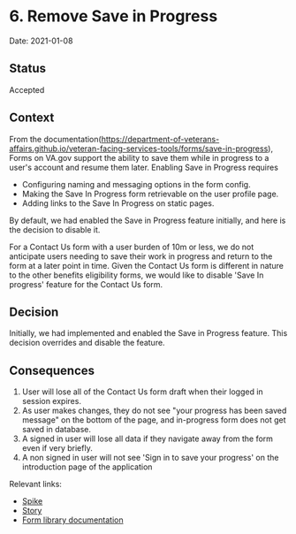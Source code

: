 # 6. Remove Save in Progress

Date: 2021-01-08

## Status

Accepted

## Context

From the documentation(https://department-of-veterans-affairs.github.io/veteran-facing-services-tools/forms/save-in-progress), Forms on VA.gov support the ability to save them while in progress to a user's account and resume them later. Enabling Save in Progress requires

- Configuring naming and messaging options in the form config.
- Making the Save In Progress form retrievable on the user profile page.
- Adding links to the Save In Progress on static pages.

By default, we had enabled the Save in Progress feature initially, and here is the decision to disable it. 

For a Contact Us form with a user burden of 10m or less, we do not anticipate users needing to save their work in progress and return to the form at a later point in time. Given the Contact Us form is different in nature to the other benefits eligibility forms, we would like to disable 'Save In progress' feature for the Contact Us form.


## Decision

Initially, we had implemented and enabled the Save in Progress feature. This decision overrides and disable the feature.

## Consequences

1. User will lose all of the Contact Us form draft when their logged in session expires. 
2. As user makes changes, they do not see "your progress has been saved message" on the bottom of the page, and in-progress form does not get saved in database.
3. A signed in user will lose all data if they navigate away from the form even if very briefly.
4. A non signed in user will not see 'Sign in to save your progress' on the introduction page of the application

Relevant links:
- [Spike](https://github.com/department-of-veterans-affairs/orchid/issues/255)
- [Story](https://github.com/department-of-veterans-affairs/orchid/issues/277)
- [Form library documentation](https://department-of-veterans-affairs.github.io/veteran-facing-services-tools/forms/save-in-progress)
